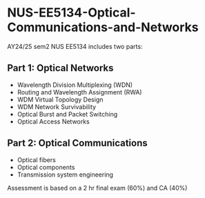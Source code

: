 # NUS-EE5134-Optical-Communications-and-Networks
AY24/25 sem2 NUS EE5134 includes two parts:
## Part 1: Optical Networks
* Wavelength Division Multiplexing (WDN)
* Routing and Wavelength Assignment (RWA)
* WDM Virtual Topology Design
* WDM Network Survivability
* Optical Burst and Packet Switching
* Optical Access Networks
## Part 2: Optical Communications
* Optical fibers
* Optical components
* Transmission system engineering

Assessment is based on a 2 hr final exam (60%) and CA (40%)
